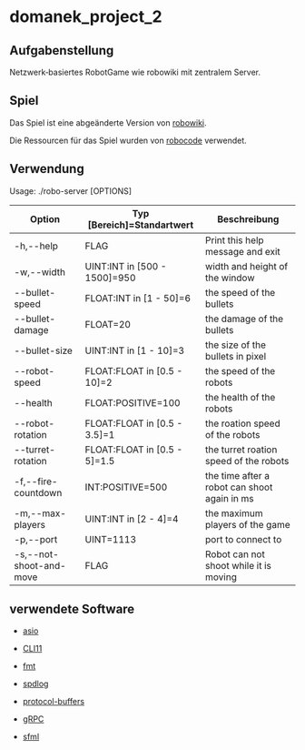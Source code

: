 # domanek_project_2

## Aufgabenstellung

Netzwerk‐basiertes RobotGame wie robowiki mit zentralem Server.

## Spiel

Das Spiel ist eine abgeänderte Version von [robowiki](https://robowiki.net/wiki/Main_Page).

Die Ressourcen für das Spiel wurden von [robocode](https://github.com/robo-code/robocode) verwendet.

## Verwendung

Usage: ./robo-server [OPTIONS]

| Option                   | Typ [Bereich]=Standartwert    | Beschreibung                                 |
| ------------------------ | ----------------------------- | -------------------------------------------- |
| -h,--help                | FLAG                          | Print this help message and exit             |
| -w,--width               | UINT:INT in [500 - 1500]=950  | width and height of the window               |
| --bullet-speed           | FLOAT:INT in [1 - 50]=6       | the speed of the bullets                     |
| --bullet-damage          | FLOAT=20                      | the damage of the bullets                    |
| --bullet-size            | UINT:INT in [1 - 10]=3        | the size of the bullets in pixel             |
| --robot-speed            | FLOAT:FLOAT in [0.5 - 10]=2   | the speed of the robots                      |
| --health                 | FLOAT:POSITIVE=100            | the health of the robots                     |
| --robot-rotation         | FLOAT:FLOAT in [0.5 - 3.5]=1  | the roation speed of the robots              |
| --turret-rotation        | FLOAT:FLOAT in [0.5 - 5]=1.5  | the turret roation speed of the robots       |
| -f,--fire-countdown      | INT:POSITIVE=500              | the time after a robot can shoot again in ms |
| -m,--max-players         | UINT:INT in [2 - 4]=4         | the maximum players of the game              |
| -p,--port                | UINT=1113                     | port to connect to                           |
| -s,--not-shoot-and-move  | FLAG                          | Robot can not shoot while it is moving       |

## verwendete Software
* [asio](https://think-async.com/Asio/)
* [CLI11](https://github.com/CLIUtils/CLI11)
* [fmt](https://github.com/fmtlib/fmt)
* [spdlog](https://github.com/gabime/spdlog)

* [protocol-buffers](https://developers.google.com/protocol-buffers/)
* [gRPC](http://www.grpc.io/)

* [sfml](https://github.com/SFML/SFML)
